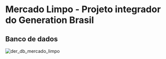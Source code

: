 # Mercado Limpo - Projeto integrador do Generation Brasil

## Banco de dados
![der_db_mercado_limpo](https://user-images.githubusercontent.com/101234800/176012456-a209bc94-91e2-4ea1-b4b1-ca25dc611df9.png)

